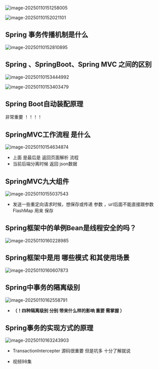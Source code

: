 ![image-20250110151258005](C:\Users\ZhuanZ\AppData\Roaming\Typora\typora-user-images\image-20250110151258005.png)

![image-20250110152021101](C:\Users\ZhuanZ\AppData\Roaming\Typora\typora-user-images\image-20250110152021101.png)

## Spring 事务传播机制是什么 

![image-20250110152810895](C:\Users\ZhuanZ\AppData\Roaming\Typora\typora-user-images\image-20250110152810895.png)

## Spring 、SpringBoot、Spring MVC 之间的区别 



![image-20250110153444992](C:\Users\ZhuanZ\AppData\Roaming\Typora\typora-user-images\image-20250110153444992.png)

![image-20250110153403479](C:\Users\ZhuanZ\AppData\Roaming\Typora\typora-user-images\image-20250110153403479.png)



## Spring Boot自动装配原理



非常重要 ！！！！





## SpringMVC工作流程 是什么 

![image-20250110154634874](C:\Users\ZhuanZ\AppData\Roaming\Typora\typora-user-images\image-20250110154634874.png)

* 上面 是最后是 返回页面解析 流程 
* 当前后端分离时候 返回 json数据   





## SpringMVC九大组件

![image-20250110155037543](C:\Users\ZhuanZ\AppData\Roaming\Typora\typora-user-images\image-20250110155037543.png)

* 发送一些重定向请求时候，想保存或传递 参数 ，url后面不能直接跟参数 FlashMap 用来 保存



## Spring框架中的单例Bean是线程安全的吗？

![image-20250110160228985](C:\Users\ZhuanZ\AppData\Roaming\Typora\typora-user-images\image-20250110160228985.png)

## Spring框架中是用 哪些模式  和其使用场景

![image-20250110160607873](C:\Users\ZhuanZ\AppData\Roaming\Typora\typora-user-images\image-20250110160607873.png)

## Spring中事务的隔离级别 

![image-20250110162558791](C:\Users\ZhuanZ\AppData\Roaming\Typora\typora-user-images\image-20250110162558791.png)

* **（！四种隔离级别 分别 带来什么样的影响  重要 需掌握 ）**





## Spring事务的实现方式的原理 

![image-20250110163243903](C:\Users\ZhuanZ\AppData\Roaming\Typora\typora-user-images\image-20250110163243903.png)

* TransactionIntercepter 源码很重要 但是坑多  十分了解就说 



* 视频98集